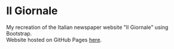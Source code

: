 # Il Giornale
My recreation of the Italian newspaper website "Il Giornale" using Bootstrap.  
Website hosted on GitHub Pages <a href="https://pietrociani.github.io/ilgiornale/" target="blank">here</a>.
